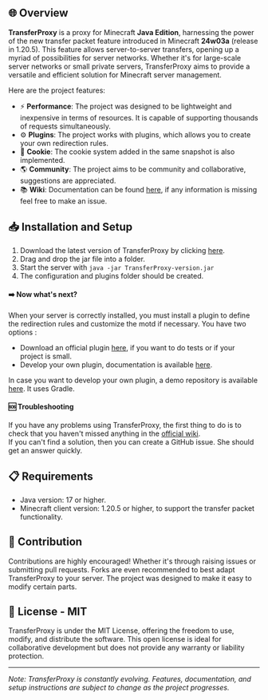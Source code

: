 ## 🌐 Overview

**TransferProxy** is a proxy for Minecraft **Java Edition**, harnessing the power of the new transfer packet feature
introduced in Minecraft **24w03a**
(release in 1.20.5). This feature allows server-to-server transfers, opening up a myriad of possibilities for server
networks.
Whether it's for large-scale server networks or small private servers, TransferProxy aims to provide a versatile and
efficient solution for Minecraft server management.

Here are the project features:

- ⚡ **Performance**: The project was designed to be lightweight and inexpensive in terms of resources. It is capable of
  supporting thousands of requests simultaneously.
- ⚙️ **Plugins**: The project works with plugins, which allows you to create your own redirection rules.
- 🍪 **Cookie**: The cookie system added in the same snapshot is also implemented.
- 🌎 **Community**: The project aims to be community and collaborative, suggestions are appreciated.
- 📚 **Wiki**: Documentation can be found [here](https://github.com/Darkkraft/TransferProxy/wiki), if any information is
  missing feel free to make an issue.

## 📥️ Installation and Setup

1. Download the latest version of TransferProxy by clicking [here](https://github.com/Darkkraft/TransferProxy/releases).
2. Drag and drop the jar file into a folder.
3. Start the server with ``java -jar TransferProxy-version.jar``
4. The configuration and plugins folder should be created.

#### ➡️ Now what's next?

When your server is correctly installed, you must install a plugin to define the redirection rules and customize the
motd if necessary. You have two options :

- Download an official plugin [here](https://github.com/Darkkraft/TransferProxy/wiki#official-plugins), if you want to
  do tests or if your project is small.
- Develop your own plugin, documentation is available [here](https://github.com/Darkkraft/TransferProxy/wiki/Plugins).

In case you want to develop your own plugin, a demo repository is
available [here](https://github.com/Darkkraft/TransferProxy-Demo-plugin). It uses Gradle.

#### 🆘 Troubleshooting

If you have any problems using TransferProxy, the first thing to do is to check that you haven't missed anything in
the [official wiki](https://github.com/Darkkraft/TransferProxy/wiki).
<br>If you can't find a solution, then you can create a GitHub issue. She should get an answer quickly.

## 📋 Requirements

- Java version: 17 or higher.
- Minecraft client version: 1.20.5 or higher, to support the transfer packet functionality.

## 🔌 Contribution

Contributions are highly encouraged! Whether it's through raising issues or submitting pull requests. Forks are even
recommended to best adapt TransferProxy to your server. The project was designed to make it easy to modify certain
parts.

## 📄 License - MIT

TransferProxy is under the MIT License, offering the freedom to use, modify, and distribute the software. This open
license is ideal for collaborative development but does not provide any warranty or liability protection.

---

*Note: TransferProxy is constantly evolving. Features, documentation, and setup instructions are subject to change as
the project progresses.*
